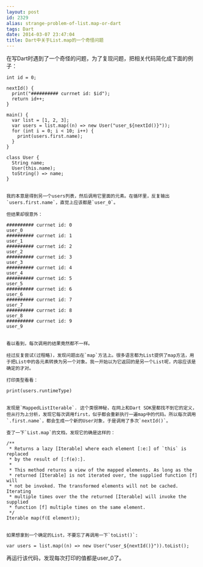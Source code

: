 ```yaml
---
layout: post
id: 2329
alias: strange-problem-of-list.map-or-dart
tags: Dart
date: 2014-03-07 23:47:04
title: Dart中关于List.map的一个奇怪问题
---
```


在写Dart时遇到了一个奇怪的问题，为了复现问题，把相关代码简化成下面的例子：

    int id = 0;

    nextId() {
      print("########## currnet id: $id");
      return id++;
    }

    main() {
      var list = [1, 2, 3];
      var users = list.map((n) => new User("user_${nextId()}"));
      for (int i = 0; i < 10; i++) {
        print(users.first.name);
      }
    }

    class User {
      String name;
      User(this.name);
      toString() => name;
    }
    

    我的本意是得到另一个users列表，然后调用它里面的元素。在循环里，反复输出`users.first.name`，直觉上应该都是`user_0`。

    但结果却很意外：

    ########## currnet id: 0
    user_0
    ########## currnet id: 1
    user_1
    ########## currnet id: 2
    user_2
    ########## currnet id: 3
    user_3
    ########## currnet id: 4
    user_4
    ########## currnet id: 5
    user_5
    ########## currnet id: 6
    user_6
    ########## currnet id: 7
    user_7
    ########## currnet id: 8
    user_8
    ########## currnet id: 9
    user_9
    

    看以看到，每次调用的结果竟然都不一样。

    经过反复尝试(过程略)，发现问题出在`map`方法上。很多语言都为List提供了map方法，用于把List中的各元素转换为另一个对象。我一开始以为它返回的是另一个List呢，内容应该是确定的才对。

    打印类型看看：

    print(users.runtimeType)
    

    发现是`MappedListIterable`. 这个类很神秘，在网上和Dart SDK里都找不到它的定义，但从行为上分析，发现它每次调用first，似乎都会重新执行一遍map中的代码。所以每次调用`.first.name`，都会生成一个新的User对象，于是调用了多次`nextId()`。

    查了一下`List.map`的文档，发现它的确是这样的：

    /**
     * Returns a lazy [Iterable] where each element [:e:] of `this` is replaced
     * by the result of [:f(e):].
     *
     * This method returns a view of the mapped elements. As long as the
     * returned [Iterable] is not iterated over, the supplied function [f] will
     * not be invoked. The transformed elements will not be cached. Iterating
     * multiple times over the the returned [Iterable] will invoke the supplied
     * function [f] multiple times on the same element.
     */
    Iterable map(f(E element));
    

    如果想拿到一个确定的List，不要忘了再调用一下`toList()`:

    var users = list.map((n) => new User("user_${nextId()}")).toList();

再运行该代码，发现每次打印的值都是user_0了。
